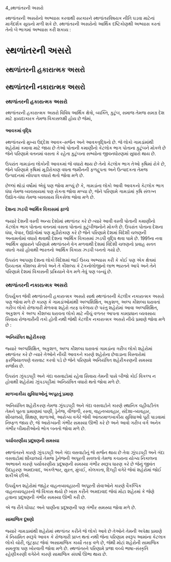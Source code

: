 4_સ્થળાંતરની અસરો

સ્થળાંતરની અસરોનો અભ્યાસ કરવાથી સરકારને સ્થળાંતરવિષયક નીતિ ઘડવા માટેનાં માર્ગદર્શક સૂચનો મળી શકે છે. સ્થળાંતરની અસરોનો આર્થિક દષ્ટિકોણથી અભ્યાસ કરતાં તેનો બે ભાગમાં અભ્યાસ કરી શકાય :

# સ્થળાંતરની અસરો

## સ્થળાંતરની હકારાત્મક અસરો
## સ્થળાંતરની નકારાત્મક અસરો

### સ્થળાંતરની હકારાત્મક અસરો

સ્થળાંતરની હકારાત્મક અસરો વિવિધ આર્થિક ક્ષેત્રો, વ્યક્તિ, કુટુંબ, સમાજ તેમજ સમગ્ર દેશ માટે ફાયદાકારક તેમજ વિકાસલક્ષી હોય છે જેમાં,

#### આવકમાં વૃદ્ધિ

સ્થળાંતરનો મુખ્ય ઉદ્દેશ આવક-સર્જન અને આવકવૃદ્ધિનો છે. જે લોકો ગામડાંમાંથી શહેરોમાં કમાવા માટે જાય છે તેઓ પોતાની કમાણીનો કેટલોક ભાગ પોતાના કુટુંબને મોકલે છે જેને પરિણામે વતનમાં વસતા કે રહેતા કુટુંબના સભ્યોના જીવનધોરણમાં સુધારો થાય છે.

ઉપરાંત ગામડાંના લોકોની આવકમાં જે વધારો થાય છે તેનો કેટલોક ભાગ તેઓ કૃષિમાં રોકે છે, જેને પરિણામે કૃષિમાં મૂડીરોકાણ વધતા જમીનની ફળદ્રુપતા અને ઉત્પાદકતા તેમજ ઉત્પાદનમાં નોંધપાત્ર વધારો થતો જોવા મળે છે.

છેલ્લાં થોડાં વર્ષોમાં એવું પણ જોવા મળ્યું છે કે, ગામડાંના લોકો આવી આવકનો કેટલોક ભાગ ધંધા તેમજ વ્યવસાયમાં પણ રોકતા જોવા મળ્યા છે, જેને પરિણામે ગામડાંમાં કૃષિ સંલગ્ન ઉદ્યોગ-ધંધા તેમજ વ્યવસાય વિકસેલા જોવા મળે છે.

#### દેશના ઝડપી આર્થિક વિકાસમાં ફાળો

જ્યારે દેશની વસ્તી અન્ય દેશોમાં સ્થળાંતર કરે છે ત્યારે આવી વસ્તી પોતાની કમાણીનો કેટલોક ભાગ પોતાના વતનમાં વસતા પોતાનાં કુટુંબીજનોને મોકલે છે. ઉપરાંત પોતાના દેશના ધંધા, વેપાર, ઉદ્યોગોમાં પણ મૂડીરોકાણ કરે છે જેને પરિણામે દેશમાં વિદેશી ચલણની અનામતોમાં વધારો થવાથી દેશના આર્થિક વિકાસમાં ઝડપી વૃદ્ધિ થવા પામે છે. 1991ના નવા આર્થિક સુધારાને પરિણામે સ્થળાંતરને વેગ મળવાથી દેશમાં વિદેશી ચલણનો પ્રવાહ સતત વધતો ગયો હોવાથી ભારતનો આર્થિક વિકાસ ઝડપી બનતો ગયો છે.

ઉપરાંત આપણા દેશના લોકો વિદેશમાં જઈ ઉચ્ચ અભ્યાસ કરી કે કોઈ પણ એક ક્ષેત્રમાં ઉચ્ચત્તમ કૌશલ્ય મેળવે અને તે કૌશલ્ય કે ટેકનોલોજીનો લાભ ભારતને આપે અને તેને પરિણામે દેશમાં વિકાસની પ્રક્રિયાને વેગ મળે તેવું પણ બન્યું છે.

### સ્થળાંતરની નકારાત્મક અસરો

ઉપર્યુક્ત જેવી સ્થળાંતરની હકારાત્મક અસરો સાથે સ્થળાંતરની કેટલીક નકારાત્મક અસરો પણ જોવા મળે છે કારણ કે ગામડાંઓમાંથી અલ્પશિક્ષિત, અકુશળ, અલ્પ કૌશલ્ય ધરાવતાં ગરીબ લોકો રોજગારી મેળવવા શહેરો તરફ ધકેલાય છે પરંતુ શહેરોમાં આવા અલ્પશિક્ષિત, અકુશળ કે અલ્પ કૌશલ્ય ધરાવતા લોકો માટે નીચું વળતર આપતા કામપ્રધાન વ્યવસાય સિવાય રોજગારીની તકો હોતી નથી જેથી કેટલીક નકારાત્મક અસરો નીચે પ્રમાણે જોવા મળે છે :

#### અનિયંત્રિત શહેરીકરણ

જ્યારે અલ્પશિક્ષિત, અકુશળ, અલ્પ કૌશલ્ય ધરાવતાં ગામડાંના ગરીબ લોકો શહેરોમાં સ્થળાંતર કરે છે ત્યારે તેઓને નીચી આવકને કારણે શહેરોના છેવાડાના વિસ્તારોમાં ફરજિયાતપણે વસવાટ કરવો પડે છે જેને પરિણામે અનિયંત્રિત શહેરીકરણની સમસ્યા સર્જાય છે.

ઉપરાંત ઝૂંપડપટ્ટી અને ગંદા વસવાટોમાં રહેવા સિવાય તેમની પાસે બીજો કોઈ વિકલ્પ ન હોવાથી શહેરોમાં ઝૂંપડપટ્ટીમાં અનિયંત્રિત વધારો થતો જોવા મળે છે.

#### માળખાકીય સુવિધાઓનું અપૂરતું પ્રમાણ

અનિયંત્રિત શહેરીકરણ તેમજ ઝૂંપડપટ્ટી અને ગંદા વસવાટોને કારણે સ્થાનિક વહીવટીતંત્ર તેમને પૂરતા પ્રમાણમાં પાણી, ડ્રેનેજ, વીજળી, રસ્તા, વાહનવ્યવહાર, સંદેશા-વ્યવહાર, શૌચાલયો, શિક્ષણ, શાળાઓ, આરોગ્ય વગેરે જેવી આંતરમાળખાકીય સુવિધાઓ પૂરી પાડવામાં નિષ્ફળ જાય છે, જે આરોગ્યની ગંભીર સમસ્યા ઊભી કરે છે અને આવો ગરીબ વર્ગ અનેક ગંભીર બીમારીઓનો ભોગ બનતો જોવા મળે છે.

#### પર્યાવરણીય પ્રદૂષણની સમસ્યા

સ્થળાંતરને કારણે ઝૂંપડપટ્ટી અને ગંદા વસવાટોનું જે સર્જન થાય છે તેવા ઝૂંપડપટ્ટી અને ગંદા વસવાટોમાં શૌચાલયો તેમજ ડ્રેનેજની અપૂરતી સવલતો તેમજ કચરાના યોગ્ય નિકાલના અભાવને કારણે પર્યાવરણીય પ્રદૂષણની સમસ્યા ગંભીર સ્વરૂપ ધારણ કરે છે જેનું જીવંત ઉદાહરણ અમદાવાદ, અંકલેશ્વર, સુરત, મુંબઈ, કોલકાતા, દિલ્હી વગેરે જેવાં શહેરોમાં જોઈ શકીએ છીએ.

ઉપર્યુક્ત શહેરોમાં જાહેર વાહનવ્યવહારની અપૂરતી સેવાઓને કારણે વૈકલ્પિક વાહનવ્યવહારનો જે વિકાસ થયો છે ખાસ કરીને અમદાવાદ જેવાં મોટા શહેરમાં કે જેણે હવાના પ્રદૂષણની ગંભીર સમસ્યા ઊભી કરી છે.

એ જ રીતે ઘોંઘાટ અને પાણીના પ્રદૂષણની પણ ગંભીર સમસ્યા જોવા મળે છે.

#### સામાજિક દૂષણો

જ્યારે ગામડામાંથી શહેરોમાં સ્થળાંતર કરીને જે લોકો આવે છે તેઓને તેમની અપેક્ષા પ્રમાણે કે નિયમિત સ્વરૂપે આવક કે રોજગારી પ્રાપ્ત થતાં નથી જેના પરિણામ સ્વરૂપ આમાંના કેટલાક લોકો ચોરી, લૂંટફાટ જેવાં અસામાજિક કાર્યો તરફ વળે છે, જેથી મોટાં શહેરોની સામાજિક સમતુલા પણ ખોરવાતી જોવા મળે છે. સ્થળાંતરને પરિણામે પ્રજા વચ્ચે ભાષા-સંસ્કૃતિ રહેણીકરણી વગેરેને કારણે સામાજિક સંઘર્ષો ઊભા થાય છે.
